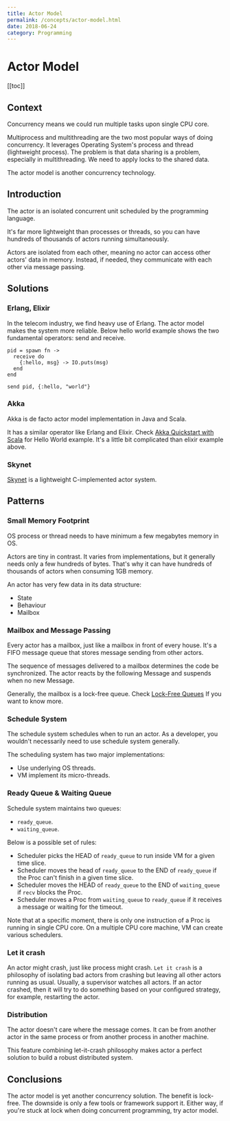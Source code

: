 ```yaml
---
title: Actor Model
permalink: /concepts/actor-model.html
date: 2018-06-24
category: Programming
---
```


# Actor Model

[[toc]]

## Context

Concurrency means we could run multiple tasks upon single CPU core.

Multiprocess and multithreading are the two most popular ways of doing concurrency. It leverages Operating System's process and thread (lightweight process). The problem is that data sharing is a problem, especially in multithreading. We need to apply locks to the shared data.

The actor model is another concurrency technology.

## Introduction

The actor is an isolated concurrent unit scheduled by the programming language. 

It's far more lightweight than processes or threads, so you can have hundreds of thousands of actors running simultaneously.

Actors are isolated from each other, meaning no actor can access other actors' data in memory. Instead, if needed, they communicate with each other via message passing.

## Solutions

### Erlang, Elixir

In the telecom industry, we find heavy use of Erlang. The actor model makes the system more reliable. Below hello world example shows the two fundamental operators: send and receive.

```
pid = spawn fn ->
  receive do
    {:hello, msg} -> IO.puts(msg)
  end
end

send pid, {:hello, "world"}
```

### Akka

Akka is de facto actor model implementation in Java and Scala. 

It has a similar operator like Erlang and Elixir. Check [Akka Quickstart with Scala] for Hello World example. It's a little bit complicated than elixir example above.

### Skynet

[Skynet] is a lightweight C-implemented actor system. 

## Patterns

### Small Memory Footprint

OS process or thread needs to have minimum a few megabytes memory in OS.

Actors are tiny in contrast. It varies from implementations, but it generally needs only a few hundreds of bytes. That's why it can have hundreds of thousands of actors when consuming 1GB memory.

An actor has very few data in its data structure:

* State
* Behaviour
* Mailbox

### Mailbox and Message Passing

Every actor has a mailbox, just like a mailbox in front of every house. It's a FIFO message queue that stores message sending from other actors.

The sequence of messages delivered to a mailbox determines the code be synchronized. The actor reacts by the following Message and suspends when no new Message.

Generally, the mailbox is a lock-free queue. Check [Lock-Free Queues] If you want to know more.

### Schedule System

The schedule system schedules when to run an actor. As a developer, you wouldn't necessarily need to use schedule system generally.

The scheduling system has two major implementations:

* Use underlying OS threads.
* VM implement its micro-threads.

### Ready Queue & Waiting Queue

Schedule system maintains two queues:

* `ready_queue`.
* `waiting_queue`.

Below is a possible set of rules:

* Scheduler picks the HEAD of `ready_queue` to run inside VM for a given time slice.
* Scheduler moves the head of `ready_queue` to the END of `ready_queue` if the Proc can't finish in a given time slice.
* Scheduler moves the HEAD of `ready_queue` to the END of `waiting_queue` if `recv` blocks the Proc.
* Scheduler moves a Proc from `waiting_queue` to `ready_queue` if it receives a message or waiting for the timeout.

Note that at a specific moment, there is only one instruction of a Proc is running in single CPU core. On a multiple CPU core machine, VM can create various schedulers.

### Let it crash

An actor might crash, just like process might crash. `Let it crash` is a philosophy of isolating bad actors from crashing but leaving all other actors running as usual. Usually, a supervisor watches all actors. If an actor crashed, then it will try to do something based on your configured strategy, for example, restarting the actor.

### Distribution

The actor doesn't care where the message comes. It can be from another actor in the same process or from another process in another machine.

This feature combining let-it-crash philosophy makes actor a perfect solution to build a robust distributed system.

## Conclusions

The actor model is yet another concurrency solution. The benefit is lock-free. The downside is only a few tools or framework support it. Either way, if you're stuck at lock when doing concurrent programming, try actor model.

[Lock-Free Queues]: lock-free-queues.html
[Skynet]: https://github.com/cloudwu/skynet
[Akka Quickstart with Scala]: https://developer.lightbend.com/guides/akka-quickstart-scala/index.html
